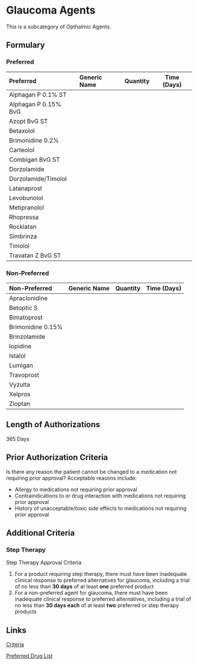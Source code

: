# Glaucoma Agents

This is a subcategory of Opthalmic Agents.

## Formulary

### Preferred

| Preferred            | Generic Name | Quantity | Time (Days) |
| :------------------- | :----------- | :------: | :---------: |
| Alphagan P 0.1% ST   |              |          |             |
| Alphagan P 0.15% BvG |              |          |             |
| Azopt BvG ST         |              |          |             |
| Betaxolol            |              |          |             |
| Brimonidine 0.2%     |              |          |             |
| Carteolol            |              |          |             |
| Combigan BvG ST      |              |          |             |
| Dorzolamide          |              |          |             |
| Dorzolamide/Timolol  |              |          |             |
| Latanaprost          |              |          |             |
| Levobunolol          |              |          |             |
| Metipranolol         |              |          |             |
| Rhopressa            |              |          |             |
| Rocklatan            |              |          |             |
| Simbrinza            |              |          |             |
| Timolol              |              |          |             |
| Travatan Z BvG ST    |              |          |             |

### Non-Preferred

| Non-Preferred     | Generic Name | Quantity | Time (Days) |
| :---------------- | :----------- | :------: | :---------: |
| Apraclonidine     |              |          |             |
| Betoptic S        |              |          |             |
| Bimatoprost       |              |          |             |
| Brimonidine 0.15% |              |          |             |
| Brinzolamide      |              |          |             |
| Iopidine          |              |          |             |
| Istalol           |              |          |             |
| Lumigan           |              |          |             |
| Travoprost        |              |          |             |
| Vyzulta           |              |          |             |
| Xelpros           |              |          |             |
| Zioptan           |              |          |             |

## Length of Authorizations

365 Days

## Prior Authorization Criteria

Is there any reason the patient cannot be changed to a medication not requiring prior approval? Acceptable reasons include:

-   Allergy to medications not requiring prior approval
-   Contraindications to or drug interaction with medications not requiring prior approval
-   History of unacceptable/toxic side effects to medications not requiring prior approval

## Additional Criteria
### Step Therapy

Step Therapy Approval Criteria

1.  For a product requiring step therapy, there must have been inadequate clinical response to preferred alternatives for glaucoma, including a trial of no less than **30 days** of at least **one** preferred product
2.  For a non-preferred agent for glaucoma, there must have been inadequate clinical response to preferred alternatives, including a trial of no less than **30 days each** of at least **two** preferred or step therapy products

## Links

[Criteria](https://pharmacy.medicaid.ohio.gov/sites/default/files/20221001_UPDL_Criteria_APPROVED.pdf#page=85)

[Preferred Drug List](https://pharmacy.medicaid.ohio.gov/sites/default/files/20221001_UPDL_APPROVED_.pdf#page=29)

